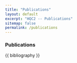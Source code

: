 ```yaml
---
title: "Publications"
layout: default
excerpt: "HQC2 -- Publications"
sitemap: false
permalink: /publications
---
```


### Publications

{{ bibliography }}
